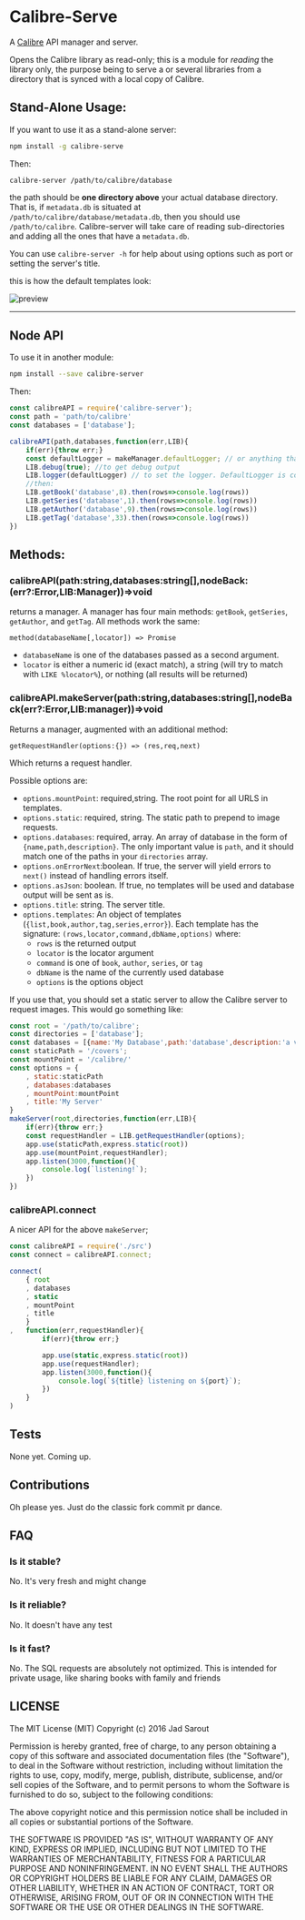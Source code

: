 # Calibre-Serve

A [Calibre](https://calibre-ebook.com/) API manager and server.

Opens the Calibre library as read-only; this is a module for *reading* the library only, the purpose being to serve a or several libraries from a directory that is synced with a local copy of Calibre.

## Stand-Alone Usage:

If you want to use it as a stand-alone server:

```sh
npm install -g calibre-serve
```

Then:
```
calibre-server /path/to/calibre/database
```

the path should be **one directory above** your actual database directory. That is, if `metadata.db` is situated at `/path/to/calibre/database/metadata.db`, then you should use `/path/to/calibre`. Calibre-server will take care of reading sub-directories and adding all the ones that have a `metadata.db`.

You can use `calibre-server -h` for help about using options such as port or setting the server's title.


this is how the default templates look:

![preview](preview.png?raw=true)

----

## Node API

To use it in another module:

```sh
npm install --save calibre-server
```
Then:

```js
const calibreAPI = require('calibre-server');
const path = 'path/to/calibre'
const databases = ['database'];

calibreAPI(path,databases,function(err,LIB){
	if(err){throw err;}
	const defaultLogger = makeManager.defaultLogger; // or anything that has `log` and `error`
	LIB.debug(true); //to get debug output
	LIB.logger(defaultLogger) // to set the logger. DefaultLogger is console.
	//then:
	LIB.getBook('database',8).then(rows=>console.log(rows))
	LIB.getSeries('database',1).then(rows=>console.log(rows))
	LIB.getAuthor('database',9).then(rows=>console.log(rows))
	LIB.getTag('database',33).then(rows=>console.log(rows))
})

```

## Methods:


### calibreAPI(path:string,databases:string[],nodeBack:(err?:Error,LIB:Manager))=>void

returns a manager. A manager has four main methods: `getBook`, `getSeries`, `getAuthor`, and `getTag`. All methods work the same:

`method(databaseName[,locator]) => Promise`

 - `databaseName` is one of the databases passed as a second argument.
 - `locator` is either a numeric id (exact match), a string (will try to match with `LIKE %locator%`), or nothing (all results will be returned)


### calibreAPI.makeServer(path:string,databases:string[],nodeBack(err?:Error,LIB:manager))=>void

Returns a manager, augmented with an additional method:

`getRequestHandler(options:{}) => (res,req,next)`

Which returns a request handler.

Possible options are:
 - `options.mountPoint`: required,string. The root point for all URLS in templates.
 - `options.static`: required, string. The static path to prepend to image requests.
 - `options.databases`: required, array. An array of database in the form of `{name,path,description}`. The only important value is `path`, and it should match one of the paths in your `directories` array.
 - `options.onErrorNext`:boolean. If true, the server will yield errors to `next()` instead of handling errors itself.
 - `options.asJson`: boolean. If true, no templates will be used and database output will be sent as is.
 - `options.title`: string. The server title.
 - `options.templates`: An object of templates (`{list,book,author,tag,series,error}`). Each template has the signature: `(rows,locator,command,dbName,options)` where:
 	- `rows` is the returned output
 	- `locator` is the locator argument
 	- `command` is one of `book`, `author`, `series`, or `tag`
 	- `dbName` is the name of the currently used database
 	- `options` is the options object

If you use that, you should set a static server to allow the Calibre server to request images. This would go something like:

```js
const root = '/path/to/calibre';
const directories = ['database'];
const databases = [{name:'My Database',path:'database',description:'a very nice database'}]
const staticPath = '/covers';
const mountPoint = '/calibre/'
const options = {
	, static:staticPath
	, databases:databases
	, mountPoint:mountPoint
	, title:'My Server'
}
makeServer(root,directories,function(err,LIB){
	if(err){throw err;}
	const requestHandler = LIB.getRequestHandler(options);
	app.use(staticPath,express.static(root))
	app.use(mountPoint,requestHandler);
	app.listen(3000,function(){
		console.log(`listening!`);
	})
})
```

### calibreAPI.connect

A nicer API for the above `makeServer`;

```js
const calibreAPI = require('./src')
const connect = calibreAPI.connect;

connect(
	{ root
	, databases
	, static
	, mountPoint
	, title
	}
,	function(err,requestHandler){
		if(err){throw err;}

		app.use(static,express.static(root))
		app.use(requestHandler);
		app.listen(3000,function(){
			console.log(`${title} listening on ${port}`);
		})
	}
)
```

## Tests

None yet. Coming up.

## Contributions

Oh please yes. Just do the classic fork commit pr dance.

## FAQ

### Is it stable?

No. It's very fresh and might change

### Is it reliable?

No. It doesn't have any test

### Is it fast?

No. The SQL requests are absolutely not optimized. This is intended for private usage, like sharing books with family and friends


## LICENSE

The MIT License (MIT)
Copyright (c) 2016 Jad Sarout

Permission is hereby granted, free of charge, to any person obtaining a copy of this software and associated documentation files (the "Software"), to deal in the Software without restriction, including without limitation the rights to use, copy, modify, merge, publish, distribute, sublicense, and/or sell copies of the Software, and to permit persons to whom the Software is furnished to do so, subject to the following conditions:

The above copyright notice and this permission notice shall be included in all copies or substantial portions of the Software.

THE SOFTWARE IS PROVIDED "AS IS", WITHOUT WARRANTY OF ANY KIND, EXPRESS OR IMPLIED, INCLUDING BUT NOT LIMITED TO THE WARRANTIES OF MERCHANTABILITY, FITNESS FOR A PARTICULAR PURPOSE AND NONINFRINGEMENT. IN NO EVENT SHALL THE AUTHORS OR COPYRIGHT HOLDERS BE LIABLE FOR ANY CLAIM, DAMAGES OR OTHER LIABILITY, WHETHER IN AN ACTION OF CONTRACT, TORT OR OTHERWISE, ARISING FROM, OUT OF OR IN CONNECTION WITH THE SOFTWARE OR THE USE OR OTHER DEALINGS IN THE SOFTWARE.